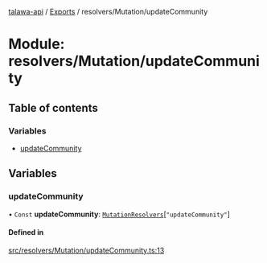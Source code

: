 [talawa-api](../README.md) / [Exports](../modules.md) / resolvers/Mutation/updateCommunity

# Module: resolvers/Mutation/updateCommunity

## Table of contents

### Variables

- [updateCommunity](resolvers_Mutation_updateCommunity.md#updatecommunity)

## Variables

### updateCommunity

• `Const` **updateCommunity**: [`MutationResolvers`](types_generatedGraphQLTypes.md#mutationresolvers)[``"updateCommunity"``]

#### Defined in

[src/resolvers/Mutation/updateCommunity.ts:13](https://github.com/PalisadoesFoundation/talawa-api/blob/0deccac/src/resolvers/Mutation/updateCommunity.ts#L13)
